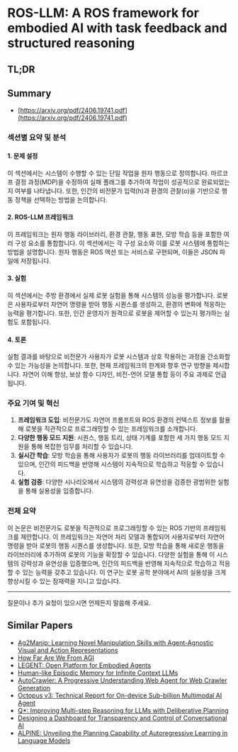 # ROS-LLM: A ROS framework for embodied AI with task feedback and structured reasoning
## TL;DR
## Summary
- [https://arxiv.org/pdf/2406.19741.pdf](https://arxiv.org/pdf/2406.19741.pdf)

### 섹션별 요약 및 분석

#### 1. 문제 설정
이 섹션에서는 시스템이 수행할 수 있는 단일 작업을 원자 행동으로 정의합니다. 마르코프 결정 과정(MDP)을 수정하여 실패 플래그를 추가하여 작업이 성공적으로 완료되었는지 여부를 나타냅니다. 또한, 인간의 비전문가 입력(h)과 환경의 관찰(o)을 기반으로 행동 정책을 선택하는 방법을 논의합니다.

#### 2. ROS-LLM 프레임워크
이 프레임워크는 원자 행동 라이브러리, 환경 관찰, 행동 표현, 모방 학습 등을 포함한 여러 구성 요소를 통합합니다. 이 섹션에서는 각 구성 요소와 이를 로봇 시스템에 통합하는 방법을 설명합니다. 원자 행동은 ROS 액션 또는 서비스로 구현되며, 이들은 JSON 파일에 저장됩니다.

#### 3. 실험
이 섹션에서는 주방 환경에서 실제 로봇 실험을 통해 시스템의 성능을 평가합니다. 로봇은 사용자로부터 자연어 명령을 받아 행동 시퀀스를 생성하고, 환경의 변화에 적응하는 능력을 평가합니다. 또한, 인간 운영자가 원격으로 로봇을 제어할 수 있는지 평가하는 실험도 포함됩니다.

#### 4. 토론
실험 결과를 바탕으로 비전문가 사용자가 로봇 시스템과 상호 작용하는 과정을 간소화할 수 있는 가능성을 논의합니다. 또한, 현재 프레임워크의 한계와 향후 연구 방향을 제시합니다. 자연어 이해 향상, 보상 함수 디자인, 비전-언어 모델 통합 등이 주요 과제로 언급됩니다.

### 주요 기여 및 혁신
1. **프레임워크 도입**: 비전문가도 자연어 프롬프트와 ROS 환경의 컨텍스트 정보를 활용해 로봇을 직관적으로 프로그래밍할 수 있는 프레임워크를 소개합니다.
2. **다양한 행동 모드 지원**: 시퀀스, 행동 트리, 상태 기계를 포함한 세 가지 행동 모드 지원을 통해 복잡한 임무를 처리할 수 있습니다.
3. **실시간 학습**: 모방 학습을 통해 사용자가 로봇의 행동 라이브러리를 업데이트할 수 있으며, 인간의 피드백을 반영해 시스템이 지속적으로 학습하고 적응할 수 있습니다.
4. **실험 검증**: 다양한 시나리오에서 시스템의 강력성과 유연성을 검증한 광범위한 실험을 통해 실용성을 입증합니다.

### 전체 요약
이 논문은 비전문가도 로봇을 직관적으로 프로그래밍할 수 있는 ROS 기반의 프레임워크를 제안합니다. 이 프레임워크는 자연어 처리 모델과 통합되어 사용자로부터 자연어 명령을 받아 로봇의 행동 시퀀스를 생성합니다. 또한, 모방 학습을 통해 새로운 행동을 라이브러리에 추가하여 로봇의 기능을 확장할 수 있습니다. 다양한 실험을 통해 이 시스템의 강력성과 유연성을 입증했으며, 인간의 피드백을 반영해 지속적으로 학습하고 적응할 수 있는 능력을 갖추고 있습니다. 이 연구는 로봇 공학 분야에서 AI의 실용성을 크게 향상시킬 수 있는 잠재력을 지니고 있습니다.

---

질문이나 추가 요청이 있으시면 언제든지 말씀해 주세요.

## Similar Papers
- [Ag2Manip: Learning Novel Manipulation Skills with Agent-Agnostic Visual and Action Representations](2404.17521.md)
- [How Far Are We From AGI](2405.10313.md)
- [LEGENT: Open Platform for Embodied Agents](2404.18243.md)
- [Human-like Episodic Memory for Infinite Context LLMs](2407.09450.md)
- [AutoCrawler: A Progressive Understanding Web Agent for Web Crawler Generation](2404.12753.md)
- [Octopus v3: Technical Report for On-device Sub-billion Multimodal AI Agent](2404.11459.md)
- [Q*: Improving Multi-step Reasoning for LLMs with Deliberative Planning](2406.14283.md)
- [Designing a Dashboard for Transparency and Control of Conversational AI](2406.07882.md)
- [ALPINE: Unveiling the Planning Capability of Autoregressive Learning in Language Models](2405.09220.md)
